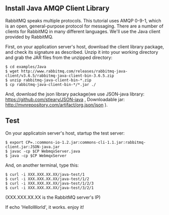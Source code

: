 Install Java AMQP Client Library 
--------------------------------

RabbitMQ speaks multiple protocols. This tutorial uses AMQP 0-9-1, which is an open, general-purpose protocol for messaging. There are a number of clients for RabbitMQ in many different languages. We'll use the Java client provided by RabbitMQ.

First, on your application server's host, download the client library package, and check its signature as described. Unzip it into your working directory and grab the JAR files from the unzipped directory:

```
$ cd examples/Java
$ wget http://www.rabbitmq.com/releases/rabbitmq-java-client/v3.6.5/rabbitmq-java-client-bin-3.6.5.zip
$ unzip rabbitmq-java-client-bin-*.zip
$ cp rabbitmq-java-client-bin-*/*.jar ./
```

And, download the json library package(we use JSON-java library: https://github.com/stleary/JSON-java , Downloadable jar: http://mvnrepository.com/artifact/org.json/json ).

Test
----
On your applicatoin server's host, startup the test server:  
```
$ export CP=.:commons-io-1.2.jar:commons-cli-1.1.jar:rabbitmq-client.jar:JSON-java.jar
$ javac -cp $CP WebmqxServer.java
$ java -cp $CP WebmqxServer
```

And, on another terminal, type this:
```
$ curl -i XXX.XXX.XX.XX/java-test/1
$ curl -i XXX.XXX.XX.XX/java-test/1/2
$ curl -i XXX.XXX.XX.XX/java-test/1/2/3
$ curl -i XXX.XXX.XX.XX/java-test/3/2/1
```
(XXX.XXX.XX.XX is the RabbitMQ server's IP)

If echo 'HelloWorld', it works.
enjoy it!
